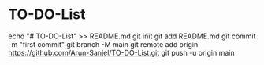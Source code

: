 # TO-DO-List
echo "# TO-DO-List" >> README.md
git init
git add README.md
git commit -m "first commit"
git branch -M main
git remote add origin https://github.com/Arun-Sanjel/TO-DO-List.git
git push -u origin main
